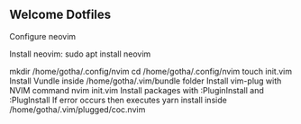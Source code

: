 ## Welcome Dotfiles

Configure neovim

Install neovim: sudo apt install neovim

mkdir /home/gotha/.config/nvim
cd /home/gotha/.config/nvim
touch init.vim
Install Vundle inside /home/gotha/.vim/bundle folder
Install vim-plug with NVIM command
nvim init.vim
Install packages with :PluginInstall and :PlugInstall
If error occurs then executes yarn install inside /home/gotha/.vim/plugged/coc.nvim
